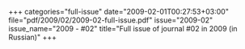 +++
categories="full-issue"
date="2009-02-01T00:27:53+03:00"
file="pdf/2009/02/2009-02-full-issue.pdf"
issue="2009-02"
issue_name="2009 - #02"
title="Full issue of journal #02 in 2009 (in Russian)"
+++